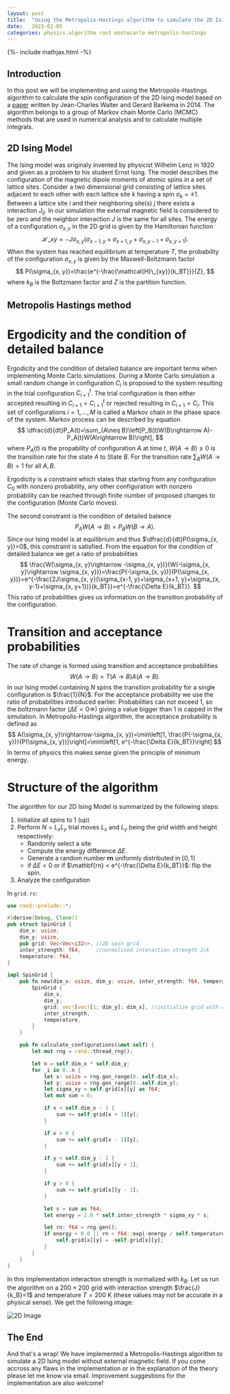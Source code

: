 ```yaml
---
layout: post
title:  "Using the Metropolis-Hastings algorithm to simulate the 2D Ising model"
date:   2023-02-05
categories: physics algorithm rust montecarlo metropolis-hastings
---
```

{%- include mathjax.html -%}

## Introduction
In this post we will be implementing and using the Metropolis-Hastings algorithm to calculate the spin configuration of the 2D Ising model based on a [paper](https://arxiv.org/abs/1404.0209) written by Jean-Charles Walter and Gerard Barkema in 2014. The algorithm belongs to a group of Markov chain Monte Carlo (MCMC) methods that are used in numerical analysis and to calculate multiple integrals.

## 2D Ising Model

The Ising model was originaly invented by physicist Wilhelm Lenz in 1920 and given as a problem to his student Ernst Ising. The model describes the configuration of the magnetic dipole moments of atomic spins in a set of lattice sites. Consider a two dimensional grid consisting of lattice sites adjacent to each other with each lattice site $k$ having a spin $\sigma_k=\pm1$. Between a lattice site $i$ and their neighboring site(s) $j$ there exists a interaction $J_{ij}$. In our simulation the external magnetic field is considered to be zero and the neighbor interaction $J$ is the same for all sites. The energy of a configuration $\sigma_{x,y}$ in the 2D grid is given by the Hamiltonian function
$$
\mathcal{H}\_{xy}=-J\sigma_{x, y}(\sigma_{x-1, y}+\sigma_{x+1, y}+\sigma_{x, y-1}+\sigma_{x, y+1}).
$$
When the system has reached equilibrium at temperature $T$, the probability of the configuration $\sigma_{x, y}$ is given by the Maxwell-Boltzmann factor
$$
P(\sigma_{x, y})=\frac{e^{-\frac{\mathcal{H}\_{xy}}{k_BT}}}{Z},
$$
where $k_B$ is the Boltzmann factor and $Z$ is the partition function.

## Metropolis Hastings method

# Ergodicity and the condition of detailed balance

Ergodicity and the condition of detailed balance are important terms when implementing Monte Carlo simulations. During a Monte Carlo simulation a small random change in configuration $C_i$ is proposed to the system resulting in the trial configuration $C^t_{i+1}$. The trial configuration is then either accepted resulting in $C_{i+1}=C^t_{i+1}$ or rejected resulting in $C_{i+1}=C_i$. This set of configurations $i=1, ..., M$ is called a Markov chain in the phase space of the system. Markov process can be described by equation
$$
\dfrac{d}{dt}P_A(t)=\sum_{A\neq B}\left[P_B(t)W(B\rightarrow A)-P_A(t)W(A\rightarrow B)\right],
$$
where $P_A(t)$ is the propability of configuration $A$ at time $t$, $W(A\rightarrow B)\geq0$ is the transition rate for the state $A$ to State $B$. For the transition rate $\sum_B W(A\rightarrow B)=1$ for all $A, B$.

Ergodicity is a constraint which states that starting from any configuration $C_0$ with nonzero probability, any other configuration with nonzero probability can be reached through finite number of proposed changes to the configuration (Monte Carlo moves).

The second constraint is the condition of detailed balance
$$
P_AW(A\rightarrow B)=P_BW(B\rightarrow A).
$$
Since our Ising model is at equilibrium and thus $\dfrac{d}{dt}P(\sigma_{x, y})=0$, this constraint is satisfied. From the equation for the condition of detailed balance we get a ratio of probabilities
$$
\frac{W(\sigma_{x, y}\rightarrow -\sigma_{x, y})}{W(-\sigma_{x, y}\rightarrow \sigma_{x, y})}=\frac{P(-\sigma_{x, y})}{P(\sigma_{x, y})}=e^{-\frac{2J\sigma_{x, y}(\sigma_{x-1, y}+\sigma_{x+1, y}+\sigma_{x, y-1}+\sigma_{x, y+1})}{k_BT}}=e^{-\frac{\Delta E}{k_BT}}.
$$
This ratio of probabilities gives us information on the transition probability of the configuration.

# Transition and acceptance probabilities

The rate of change is formed using transition and acceptance probabilities
$$
W(A\rightarrow B)=T(A\rightarrow B)A(A\rightarrow B).
$$
In our Ising model containing $N$ spins the transition probability for a single configuration is $\frac{1}{N}$. For the acceptance probability we use the ratio of probabilities introduced earlier. Probabilities can not exceed 1, so the boltzmann factor ($\Delta E<0\Rightarrow$) giving a value bigger than 1 is capped in the simulation. In Metropolis-Hastings algorithm, the acceptance probability is defined as
$$
A(\sigma_{x, y}\rightarrow-\sigma_{x, y})=\min\left[1, \frac{P(-\sigma_{x, y})}{P(\sigma_{x, y})}\right]=\min\left[1, e^{-\frac{\Delta E}{k_BT}}\right]
$$
In terms of physics this makes sense given the principle of minimum energy.

# Structure of the algorithm

The algorithm for our 2D Ising Model is summarized by the following steps:
1. Initialize all spins to $1$ (up)
2. Perform $N=L_{x}L_{y}$ trial moves $L_x$ and $L_y$ being the grid width and height respectively:
    - Randomly select a site
    - Compute the energy difference $\Delta E$.
    - Generate a random number $\mathbf{rn}$ uniformly distributed in $[0, 1]$
    - if $\Delta E < 0$ or if $\mathbf{rn} < e^{-\frac{\Delta E}{k_BT}}$: flip the spin.
3. Analyze the configuration

In `grid.rs`:
```rust
use rand::prelude::*;

#[derive(Debug, Clone)]
pub struct SpinGrid {
    dim_x: usize,
    dim_y: usize,
    pub grid: Vec<Vec<i32>>, //2D spin grid
    inter_strength: f64,     //normalized interaction strength J/k
    temperature: f64,
}

impl SpinGrid {
    pub fn new(dim_x: usize, dim_y: usize, inter_strength: f64, temperature: f64) -> Self {
        SpinGrid {
            dim_x,
            dim_y,
            grid: vec![vec![1; dim_y]; dim_x], //initialize grid with all spins up
            inter_strength,
            temperature,
        }
    }

    pub fn calculate_configurations(&mut self) {
        let mut rng = rand::thread_rng();

        let n = self.dim_x * self.dim_y;
        for _i in 0..n {
            let x: usize = rng.gen_range(0..self.dim_x);
            let y: usize = rng.gen_range(0..self.dim_y);
            let sigma_xy = self.grid[x][y] as f64;
            let mut sum = 0;

            if x < self.dim_x - 1 {
                sum += self.grid[x + 1][y];
            }

            if x > 0 {
                sum += self.grid[x - 1][y];
            }

            if y < self.dim_y - 1 {
                sum += self.grid[x][y + 1];
            }

            if y > 0 {
                sum += self.grid[x][y - 1];
            }

            let s = sum as f64;
            let energy = 2.0 * self.inter_strength * sigma_xy * s;

            let rn: f64 = rng.gen();
            if energy < 0.0 || rn < f64::exp(-energy / self.temperature) {
                self.grid[x][y] = -self.grid[x][y];
            }
        }
    }
}
```
In this implementation interaction strength is normalized with $k_B$. Let us run the algorithm on a $200\times200$ grid with interaction strength $\frac{J}{k_B}=1$ and temperature $T=200$ K (these values may not be accurate in a physical sense). We get the following image:

![2D Image](/assets/ising_model.png)

## The End
And that's a wrap! We have implemented a Metropolis-Hastings algorithm to simulate a 2D Ising model without external magnetic field. If you come accross any flaws in the implementation or in the explanation of the theory please let me know via email. Improvement suggestions for the implementation are also welcome!
